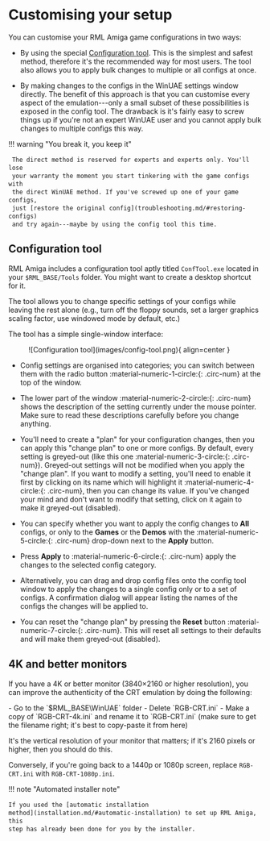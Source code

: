 # Customising your setup

You can customise your RML Amiga game configurations in two ways:

- By using the special [Configuration tool](#configuration-tool). This is the
  simplest and safest method, therefore it's the recommended way for most
  users. The tool also allows you to apply bulk changes to multiple or all
  configs at once.

- By making changes to the configs in the WinUAE settings window directly. The
  benefit of this approach is that you can customise every aspect of the
  emulation---only a small subset of these possibilities is exposed in the
  config tool. The drawback is it's fairly easy to screw things up if you're
  not an expert WinUAE user and you cannot apply bulk changes to multiple
  configs this way.


!!! warning "You break it, you keep it"

     The direct method is reserved for experts and experts only. You'll lose
     your warranty the moment you start tinkering with the game configs with
     the direct WinUAE method. If you've screwed up one of your game configs,
     just [restore the original config](troubleshooting.md/#restoring-configs)
     and try again---maybe by using the config tool this time.


## Configuration tool

RML Amiga includes a configuration tool aptly titled `ConfTool.exe` located in
your `$RML_BASE/Tools` folder. You might want to create a desktop shortcut for
it.

The tool allows you to change specific settings of your configs while leaving
the rest alone (e.g., turn off the floppy sounds, set a larger graphics
scaling factor, use windowed mode by default, etc.)

The tool has a simple single-window interface:

<figure markdown="span">
  ![Configuration tool](images/config-tool.png){ align=center }
</figure>

- Config settings are organised into categories; you can switch between them
  with the radio button :material-numeric-1-circle:{: .circ-num} at the top of
  the window.

- The lower part of the window :material-numeric-2-circle:{: .circ-num} shows
  the description of the setting currently under the mouse pointer. Make sure
  to read these descriptions carefully before you change anything.

- You'll need to create a "plan" for your configuration changes, then you can
  apply this "change plan" to one or more configs. By default, every setting
  is greyed-out (like this one :material-numeric-3-circle:{: .circ-num}).
  Greyed-out settings will not be modified when you apply the "change plan".
  If you want to modify a setting, you'll need to enable it first by clicking
  on its name which will highlight it :material-numeric-4-circle:{: .circ-num},
  then you can change its value. If you've changed your mind and
  don't want to modify that setting, click on it again to make it greyed-out
  (disabled).

- You can specify whether you want to apply the config changes to **All**
  configs, or only to the **Games** or the **Demos** with the
  :material-numeric-5-circle:{: .circ-num} drop-down next to the **Apply**
  button.

- Press **Apply** to :material-numeric-6-circle:{: .circ-num} apply the
  changes to the selected config category.

- Alternatively, you can drag and drop config files onto the config tool
  window to apply the changes to a single config only or to a set of configs.
  A confirmation dialog will appear listing the names of the configs the
  changes will be applied to.

- You can reset the "change plan"   by pressing the **Reset** button
  :material-numeric-7-circle:{: .circ-num}. This will reset all settings to
  their defaults and will make them greyed-out (disabled).


## 4K and better monitors

If you have a 4K or better monitor (3840&times;2160 or higher resolution), you
can improve the authenticity of the CRT emulation by doing the following:

<div class="compact" markdown>
  - Go to the `$RML_BASE\WinUAE` folder
  - Delete `RGB-CRT.ini`
  - Make a copy of `RGB-CRT-4k.ini` and rename it to `RGB-CRT.ini` (make sure
    to get the filename right; it's best to copy-paste it from here)
</div>

It's the vertical resolution of your monitor that matters; if it's 2160
pixels or higher, then you should do this.

Conversely, if you're going back to a 1440p or 1080p screen, replace
`RGB-CRT.ini` with `RGB-CRT-1080p.ini`.

!!! note "Automated installer note"

    If you used the [automatic installation
    method](installation.md/#automatic-installation) to set up RML Amiga, this
    step has already been done for you by the installer.
